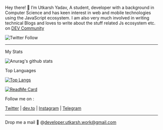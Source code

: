 Hey there! 👋 I’m Utkarsh Yadav, A student, developer with a background in Computer Science and has keen interest in web and mobile technologies using the JavaScript ecosystem. I am also very much involved in writing technical Blogs and loves to write about the stuff related Js ecosystem etc. on [DEV Community](https://dev.to/uyadav207)

![Twitter Follow](https://img.shields.io/twitter/follow/utkarsh_js_dev?style=for-the-badge)

---

My Stats 

![Anurag's github stats](https://github-readme-stats.vercel.app/api?username=Uyadav207&show_icons=true&theme=radical)

Top Languages

[![Top Langs](https://github-readme-stats.vercel.app/api/top-langs/?username=Uyadav207)](https://github.com/Uyadav207)

[![ReadMe Card](https://github-readme-stats.vercel.app/api/pin/?username=Uyadav207&repo=CODE-CAMP-2k20)](https://github.com/Uyadav207)

Follow me on :

[Twitter](https://twitter.com/utkarsh_js_dev) | [dev.to](https://dev.to/uyadav207) | [Instagram](https://www.instagram.com/utkarsh_developer/) | [Telegram](https://t.me/utkarshyadav207)

---
Drop me a mail 💌 @[developer.utkarsh.work@gmail.com](mailto:developer.utkarsh.work@gmail.com)
